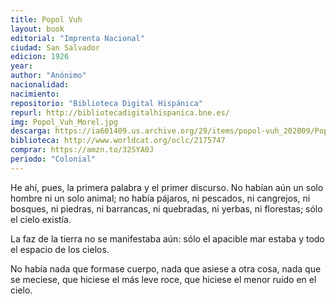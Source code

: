 ```yaml
---
title: Popol Vuh
layout: book
editorial: "Imprenta Nacional"
ciudad: San Salvador
edicion: 1926
year:
author: "Anónimo"
nacionalidad: 
nacimiento: 
repositorio: "Biblioteca Digital Hispánica"
repurl: http://bibliotecadigitalhispanica.bne.es/
img: Popol_Vuh_Morel.jpg
descarga: https://ia601409.us.archive.org/29/items/popol-vuh_202009/Popol_Vuh.pdf
biblioteca: http://www.worldcat.org/oclc/2175747
comprar: https://amzn.to/32SYA0J
periodo: "Colonial"
---
```

 

He ahí, pues, la primera palabra y el primer discurso. No habían aún un solo hombre ni un solo animal; no había pájaros, ni pescados, ni cangrejos, ni bosques, ni piedras, ni barrancas, ni quebradas, ni yerbas, ni florestas; sólo el cielo existía. 
 
La faz de la tierra no se manifestaba aún: sólo el apacible mar estaba y todo el espacio de los cielos. 
 
No había nada que formase cuerpo, nada que asiese a otra cosa, nada que se meciese, que hiciese el más leve roce, que hiciese el menor ruido en el cielo.
